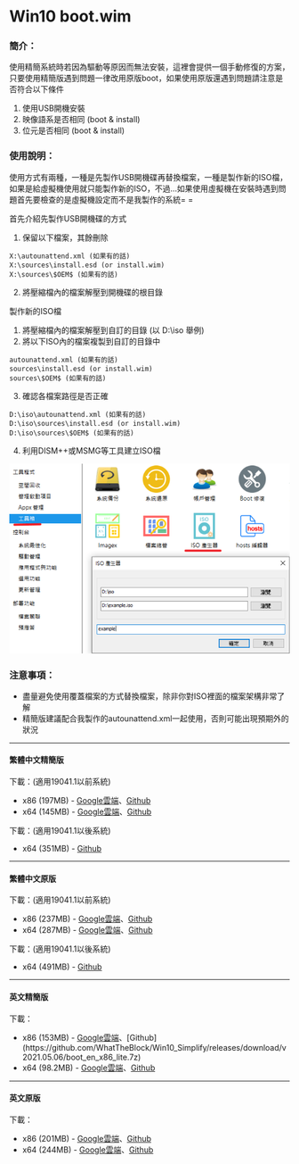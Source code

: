 # Win10 boot.wim

### 簡介：
使用精簡系統時若因為驅動等原因而無法安裝，這裡會提供一個手動修復的方案，只要使用精簡版遇到問題一律改用原版boot，如果使用原版還遇到問題請注意是否符合以下條件
1. 使用USB開機安裝
2. 映像語系是否相同 (boot & install)
3. 位元是否相同 (boot & install)

### 使用說明：
使用方式有兩種，一種是先製作USB開機碟再替換檔案，一種是製作新的ISO檔，如果是給虛擬機使用就只能製作新的ISO，不過...如果使用虛擬機在安裝時遇到問題首先要檢查的是虛擬機設定而不是我製作的系統= =

首先介紹先製作USB開機碟的方式
1. 保留以下檔案，其餘刪除
<pre><code>X:\autounattend.xml (如果有的話)
X:\sources\install.esd (or install.wim)
X:\sources\$OEM$ (如果有的話)</code></pre>
2. 將壓縮檔內的檔案解壓到開機碟的根目錄

製作新的ISO檔
1. 將壓縮檔內的檔案解壓到自訂的目錄 (以 D:\iso 舉例)
2. 將以下ISO內的檔案複製到自訂的目錄中
<pre><code>autounattend.xml (如果有的話)
sources\install.esd (or install.wim)
sources\$OEM$ (如果有的話)</code></pre>
3. 確認各檔案路徑是否正確
<pre><code>D:\iso\autounattend.xml (如果有的話)
D:\iso\sources\install.esd (or install.wim)
D:\iso\sources\$OEM$ (如果有的話)</code></pre>
4. 利用DISM++或MSMG等工具建立ISO檔

![preview.png](/tutorial/iso.png)

### 注意事項：
- 盡量避免使用覆蓋檔案的方式替換檔案，除非你對ISO裡面的檔案架構非常了解
- 精簡版建議配合我製作的autounattend.xml一起使用，否則可能出現預期外的狀況

----

#### 繁體中文精簡版

下載：(適用19041.1以前系統)
- x86 (197MB) - [Google雲端](https://drive.google.com/uc?export=download&id=1QLFTYzZaJMZfKSMmgIF66gfsQQr8TiF1)、[Github](https://github.com/WhatTheBlock/Win10_Simplify/releases/download/v2021.05.06/boot_ct_x86_lite.7z)
- x64 (145MB) - [Google雲端](https://drive.google.com/uc?export=download&id=10J1NOommQQeuSx9JwIm1n4dbxgBsuuao)、[Github](https://github.com/WhatTheBlock/Win10_Simplify/releases/download/v2021.05.06/boot_ct_x64_lite.7z)

下載：(適用19041.1以後系統)
- x64 (351MB) - [Github](https://github.com/WhatTheBlock/WindowsSimplify/releases/download/v2021.05.06/boot_19041_ct_x64_lite.7z)

----

#### 繁體中文原版

下載：(適用19041.1以前系統)
- x86 (237MB) - [Google雲端](https://drive.google.com/uc?export=download&id=1OVgAIJgVIvoEj2OtVjquOVGc8H0V1t3V)、[Github](https://github.com/WhatTheBlock/Win10_Simplify/releases/download/v2021.05.06/boot_ct_x86.7z)
- x64 (287MB) - [Google雲端](https://drive.google.com/uc?export=download&id=1r9AInIGB7BMlZufCVY4cKD_AlM-xjWyc)、[Github](https://github.com/WhatTheBlock/Win10_Simplify/releases/download/v2021.05.06/boot_ct_x64.7z)

下載：(適用19041.1以後系統)
- x64 (491MB) - [Github](https://github.com/WhatTheBlock/WindowsSimplify/releases/download/v2021.05.06/boot_19041_ct_x64.7z)

----

#### 英文精簡版

下載：
- x86 (153MB) - [Google雲端](https://drive.google.com/uc?export=download&id=122XH9Gdww7knFvZk62ctgdyTRZvf10O_)、[Github](https://github.com/WhatTheBlock/Win10_Simplify/releases/download/v2021.05.06/boot_en_x86_lite.7z)
- x64 (98.2MB) - [Google雲端](https://drive.google.com/uc?export=download&id=1ucDQf9zic9TyzxHd6SfLkiOaQcJEb-r7)、[Github](https://github.com/WhatTheBlock/Win10_Simplify/releases/download/v2021.05.06/boot_en_x64_lite.7z)

----

#### 英文原版

下載：
- x86 (201MB) - [Google雲端](https://drive.google.com/uc?export=download&id=1M829x2LbxGxECbQDtzASQNwUdhj0Voop)、[Github](https://github.com/WhatTheBlock/Win10_Simplify/releases/download/v2021.05.06/boot_en_x86.7z)
- x64 (244MB) - [Google雲端](https://drive.google.com/uc?export=download&id=1IPyiEI_iYXWKiphA8OllHHbdZ5T_EqAi)、[Github](https://github.com/WhatTheBlock/Win10_Simplify/releases/download/v2021.05.06/boot_en_x64.7z)
